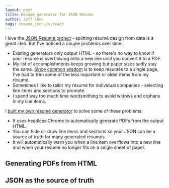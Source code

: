 ```yaml
---
layout: post
title: Résumé generator for JSON Resume
author: Jeff Chen
tags: resume,json,cv,react
---
```


I love the [JSON Resume project](https://jsonresume.org/) - splitting résumé design from data is a great idea. But I've noticed a couple problems over time:

- Existing generators only output HTML - so there's no way to know if your résumé is overflowing onto a new line until you convert it to a PDF.
- My list of accomplishments keeps growing but paper sizes sadly stay the same. [Since](https://www.careercup.com/resume) [common](https://www.quora.com/What-should-be-the-length-of-an-8-years-experienced-software-developers-resume-What-are-suggestions-from-recruiters) [wisdom](https://www.quora.com/What-is-the-preferred-length-of-a-CV-resume-for-3-years-of-experienced-developer) is to keep résumés to a single page, I've had to trim some of the less important or older items from my résumé.
- Sometimes I like to tailor my résumé for individual companies - selecting line items and sections to promote.
- I spend way too much time wordsmithing to avoid widows and orphans in my line items.

I [built my own résumé generator](https://www.github.com/jchen1/resume) to solve some of these problems:

- It uses headless Chrome to automatically generate PDFs from the output HTML.
- You can hide or show line items and sections so your JSON can be a source of truth for many generated résumés.
- It will automatically warn you when a line item overflows into a new line and when your résumé no longer fits on a single sheet of paper.

## Generating PDFs from HTML

## JSON as the source of truth

##
